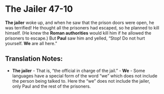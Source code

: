 The Jailer 47-10
==================


**The jailer** woke up, and when he saw that the prison doors were open,
he was terrified! He thought all the prisoners had escaped, so he planned
to kill himself. (He knew the **Roman authorities** would kill him if
he allowed the prisoners to escape.) But **Paul** saw him and yelled,
“Stop! Do not hurt yourself. **We** are all here.”

Translation Notes:
------------------

-   **The jailer** - That is, “the official in charge of the jail.” -
**We** - Some languages have a special form of the word “we” which
    does not include the person being talked to. Here the “we” does
    not include the jailer, only Paul and the rest of the prisoners.

